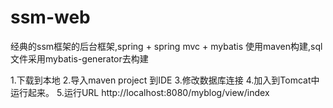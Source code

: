 # ssm-web
经典的ssm框架的后台框架,spring + spring mvc + mybatis 使用maven构建,sql文件采用mybatis-generator去构建


1.下载到本地
2.导入maven project 到IDE
3.修改数据库连接
4.加入到Tomcat中运行起来。
5.运行URL http://localhost:8080/myblog/view/index
